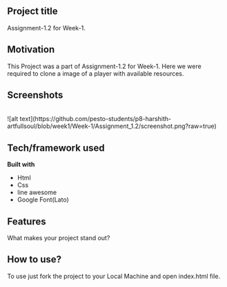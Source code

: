 ## Project title
Assignment-1.2 for Week-1.

## Motivation
This Project was a part of Assignment-1.2 for Week-1. Here we were required to clone a image of a player with available resources. 
 
## Screenshots
<br>
![alt text](https://github.com/pesto-students/p8-harshith-artfullsoul/blob/week1/Week-1/Assignment_1.2/screenshot.png?raw=true)

## Tech/framework used

<b>Built with</b>
- Html 
- Css
- line awesome
- Google Font(Lato)

## Features
What makes your project stand out?

## How to use?
To use just fork the project to your Local Machine and open index.html file.